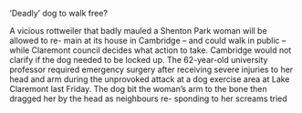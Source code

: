 ‘Deadly’ dog to walk free?

A vicious rottweiler that
badly mauled a Shenton Park
woman will be allowed to re-
main at its house in Cambridge
– and could walk in public
– while Claremont council
decides what action to take.
Cambridge would not clarify
if the dog needed to be locked
up.
The 62-year-old university
professor required emergency
surgery after receiving severe
injuries to her head and arm
during the unprovoked attack
at a dog exercise area at Lake
Claremont last Friday.
The dog bit the woman’s arm
to the bone then dragged her
by the head as neighbours re-
sponding to her screams tried